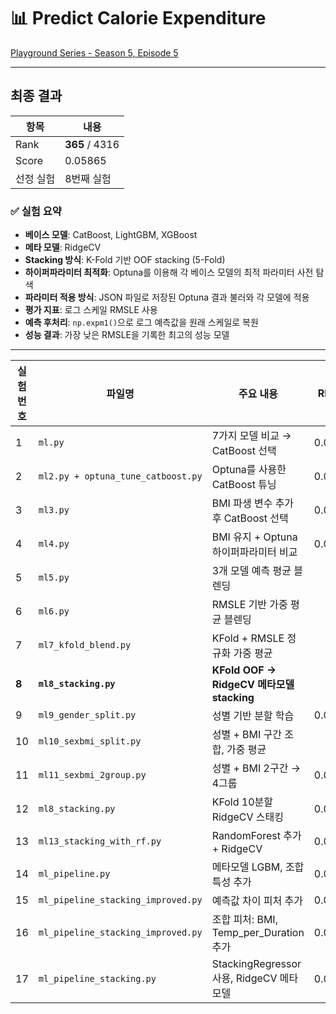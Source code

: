 # 📊 Predict Calorie Expenditure  
[Playground Series - Season 5, Episode 5](https://www.kaggle.com/competitions/playground-series-s5e5/)

---

## 최종 결과
| 항목         | 내용              |
|--------------|-------------------|
| Rank         | **365** / 4316        |
| Score        | 0.05865           |
| 선정 실험    | 8번째 실험        |


### ✅ 실험 요약

- **베이스 모델**: CatBoost, LightGBM, XGBoost  
- **메타 모델**: RidgeCV  
- **Stacking 방식**: K-Fold 기반 OOF stacking (5-Fold)  
- **하이퍼파라미터 최적화**: Optuna를 이용해 각 베이스 모델의 최적 파라미터 사전 탐색  
- **파라미터 적용 방식**: JSON 파일로 저장된 Optuna 결과 불러와 각 모델에 적용  
- **평가 지표**: 로그 스케일 RMSLE 사용  
- **예측 후처리**: `np.expm1()`으로 로그 예측값을 원래 스케일로 복원  
- **성능 결과**: 가장 낮은 RMSLE을 기록한 최고의 성능 모델  

---

| 실험 번호 | 파일명                              | 주요 내용                                      | RMSLE   | Score   | 제출 파일명                                        |
|-----------|--------------------------------------|-----------------------------------------------|---------|---------|---------------------------------------------------|
| 1         | `ml.py`                              | 7가지 모델 비교 → CatBoost 선택               | 0.0595  | 0.05755 | `submission_CatBoost_20250526_163800.csv`         |
| 2         | `ml2.py + optuna_tune_catboost.py`   | Optuna를 사용한 CatBoost 튜닝                | 0.0592  | 0.05739 | `submission_catboost_optuna_20250526_173823.csv`  |
| 3         | `ml3.py`                             | BMI 파생 변수 추가 후 CatBoost 선택          | 0.05919 | 0.05746 | `submission_bmi_catboost_20250526_222929.csv`     |
| 4         | `ml4.py`                             | BMI 유지 + Optuna 하이퍼파라미터 비교         | 0.05919 | 0.05746 | `submission_bmi_catboost_20250527_120910.csv`     |
| 5         | `ml5.py`                             | 3개 모델 예측 평균 블렌딩                    |         | 0.05713 | `submission_catboost_blended_20250526_1759.csv`   |
| 6         | `ml6.py`                             | RMSLE 기반 가중 평균 블렌딩                  |         | 0.05713 | `submission_weighted_blend_20250527_122812.csv`   |
| 7         | `ml7_kfold_blend.py`                 | KFold + RMSLE 정규화 가중 평균               |         | 0.05703 | `submission_kfold_blend_20250527_124155.csv`      |
| **8**     | **`ml8_stacking.py`**                | **KFold OOF → RidgeCV 메타모델 stacking**    |         | **0.05698** | **`submission_stacking_20250527_124906.csv`**     |
| 9         | `ml9_gender_split.py`                | 성별 기반 분할 학습                          | 0.06851 |         | 미제출                                               |
| 10        | `ml10_sexbmi_split.py`               | 성별 + BMI 구간 조합, 가중 평균              |         | 0.05754 | `submission_sexbmi_split_20250527_142906.csv`     |
| 11        | `ml11_sexbmi_2group.py`              | 성별 + BMI 2구간 → 4그룹                    | 0.05948 |         | 미제출                                               |
| 12        | `ml8_stacking.py`                    | KFold 10분할 RidgeCV 스태킹                  | 0.0592  | 0.05713 | `submission_stacking_kf5_20250528_133852.csv`         |
| 13        | `ml13_stacking_with_rf.py`           | RandomForest 추가 + RidgeCV                  | 0.05917 | 0.05945 | `submission_stacking_kf5_20250528_161452.csv`      |
| 14        | `ml_pipeline.py`            | 메타모델 LGBM, 조합 특성 추가               | 0.0597  | 0.05914 | `submission_20250529_122336.csv`     |
| 15        | `ml_pipeline_stacking_improved.py`   | 예측값 차이 피처 추가                        | 0.0593  | 0.05708 | `submission_stacking_improved_20250529_162009.csv`|
| 16        | `ml_pipeline_stacking_improved.py`   | 조합 피처: BMI, Temp_per_Duration 추가       | 0.0595  | 0.05708 | 미제출                                               |
| 17        | `ml_pipeline_stacking.py`            | StackingRegressor 사용, RidgeCV 메타모델     | 0.0556  | 0.05711 | `submission_stacking_regressor_20250530_112240.csv`         |


